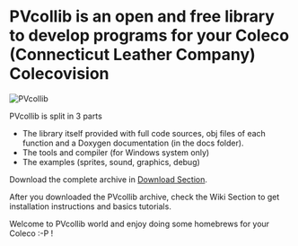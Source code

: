 # PVcollib is an open and free library to develop programs for your  Coleco (Connecticut Leather Company) Colecovision

![PVcollib](https://www.portabledev.com/wp-content/uploads/2019/11/pvcollib_logo.png)

PVcollib is split in 3 parts
* The library itself provided with full code sources, obj files of each function and a Doxygen documentation (in the docs folder).
* The tools and compiler (for Windows system only)
* The examples (sprites, sound, graphics, debug)

Download the complete archive in [Download Section](https://github.com/alekmaul/pvcollib/wiki/Download).

After you downloaded the PVcollib archive, check the Wiki Section to get installation instructions and basics tutorials.

Welcome to PVcollib world and enjoy doing some homebrews for your Coleco :-P !


